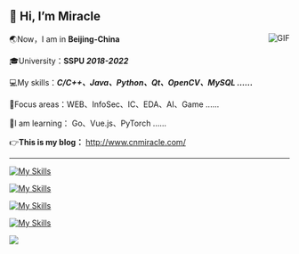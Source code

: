 ## 👋 Hi, I’m Miracle

<img align="right" alt="GIF" src="https://raw.githubusercontent.com/Tarikul-Islam-Anik/Animated-Fluent-Emojis/master/Emojis/Smilies/Beaming%20Face%20with%20Smiling%20Eyes.png"/>:earth_asia:Now，I am in **Beijing-China** 

:mortar_board:University：**SSPU *2018-2022*** 

:computer:My skills：***C/C++、Java、Python、Qt、OpenCV、MySQL ......*** 

:dart:Focus areas：WEB、InfoSec、IC、EDA、AI、Game ...... 

:book:I am learning： Go、Vue.js、PyTorch ...... 

:point_right:**This is my blog：** http://www.cnmiracle.com/

---

 [![My Skills](https://skillicons.dev/icons?i=windows,powershell,linux,bash,vim,neovim,redhat,ubuntu,debian,arch,kali,git,github,docker)](https://skillicons.dev)

 [![My Skills](https://skillicons.dev/icons?i=js,html,css,nodejs,npm,bootstrap,react,vue,wordpress,vscode,sublime,md,ps)](https://skillicons.dev)

 [![My Skills](https://skillicons.dev/icons?i=java,maven,spring,postman,idea,eclipse,androidstudio,nginx,mysql,sqlite,redis,mongodb)](https://skillicons.dev)

 [![My Skills](https://skillicons.dev/icons?i=c,cpp,cmake,qt,opencv,visualstudio,clion,py,anaconda,pytorch,pycharm)](https://skillicons.dev)

![](https://capsule-render.vercel.app/api?type=waving&height=130&color=random&section=footer&reversal=true&fontAlignY=50&animation=twinkling&descAlign=50&descAlignY=50)


